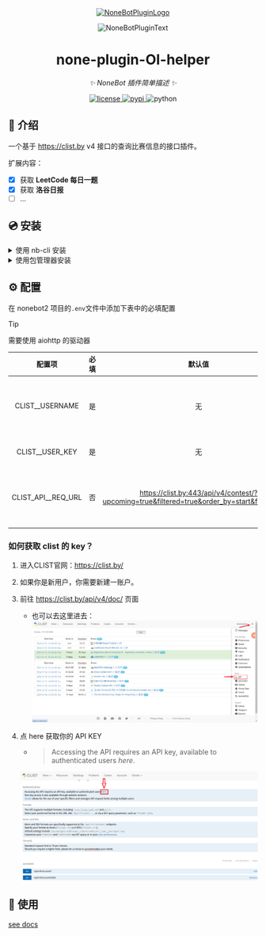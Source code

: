 <div align="center">
  <a href="https://v2.nonebot.dev/store"><img src="https://github.com/A-kirami/nonebot-plugin-template/blob/resources/nbp_logo.png" width="180" height="180" alt="NoneBotPluginLogo"></a>
  <br>
  <p><img src="https://github.com/A-kirami/nonebot-plugin-template/blob/resources/NoneBotPlugin.svg" width="240" alt="NoneBotPluginText"></p>
</div>

<div align="center">

# none-plugin-OI-helper

_✨ NoneBot 插件简单描述 ✨_

<a href="./LICENSE">
    <img src="https://img.shields.io/github/license/talentestors/none-plugin-oi-helper.svg" alt="license">
</a>
<a href="https://pypi.python.org/pypi/none-plugin-oi-helper">
    <img src="https://img.shields.io/pypi/v/none-plugin-oi-helper.svg" alt="pypi">
</a>
<img src="https://img.shields.io/badge/python-3.10+-blue.svg" alt="python">

</div>

## 📖 介绍

一个基于 <https://clist.by> v4 接口的查询比赛信息的接口插件。

扩展内容：

- [x] 获取 **LeetCode 每日一题**
- [x] 获取 **洛谷日报**
- [ ] ...

## 💿 安装

<details>
<summary>使用 nb-cli 安装</summary>

在 nonebot2 项目的根目录下打开命令行, 输入以下指令即可安装

```bash
nb plugin install nonebot-plugin-oi-help # 未上架商店
```

</details>

<details>
<summary>使用包管理器安装</summary>

在 nonebot2 项目的插件目录下, 打开命令行, 根据你使用的包管理器, 输入相应的安装命令

<details>
<summary>pip</summary>

```bash
pip install nonebot-plugin-oi-help
```

</details>

<details>
<summary>pdm</summary>

```bash
pdm add nonebot-plugin-oi-help
```

</details>

<details>
<summary>poetry</summary>

```bash
poetry add nonebot-plugin-oi-help
```

</details>

<details>
<summary>conda</summary>

```bash
conda install nonebot-plugin-oi-help
```

</details>

<details>
<summary>uv</summary>

[uv:](https://github.com/astral-sh/uv) <https://docs.astral.sh/uv/>

```bash
uv add nonebot-plugin-oi-help
```

</details>

打开 nonebot2 项目根目录下的 `pyproject.toml` 文件, 在 `[tool.nonebot]` 部分追加写入

```bash
plugins = ["nonebot-plugin-oi-help"]
```

</details>

## ⚙️ 配置

在 nonebot2 项目的`.env`文件中添加下表中的必填配置

> [!TIP]
> 需要使用 aiohttp 的驱动器

| 配置项 | 必填 | 默认值 | 说明 |
|:-----:|:----:|:----:|:----:|
| CLIST__USERNAME | 是 | 无 | 你的clist用户名 |
| CLIST__USER_KEY | 是 | 无 | 你的 key |
| CLIST_API__REQ_URL | 否 | <https://clist.by:443/api/v4/contest/?upcoming=true&filtered=true&order_by=start&format=json> | 自定义查询url |

### 如何获取 clist 的 key？

1. 进入CLIST官网：<https://clist.by/>
2. 如果你是新用户，你需要新建一账户。
3. 前往 <https://clist.by/api/v4/doc/> 页面
    - 也可以去这里进去：
    ![api](docs/img/image.png)
4. 点 here 获取你的 API KEY
    - > Accessing the API requires an API key, available to authenticated users _here_.
      
    ![here](docs/img/guide.png)

## 🎉 使用

[see docs](./docs/README.md)
